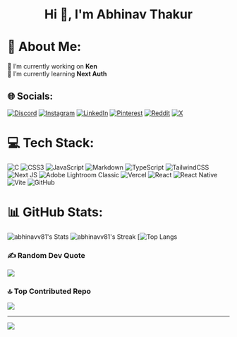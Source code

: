<h1 align="center">Hi 👋, I'm Abhinav Thakur</h1>

# 💫 About Me:
🔭 I’m currently working on **Ken** <br>🌱 I’m currently learning **Next Auth**<br>


## 🌐 Socials:
[![Discord](https://img.shields.io/badge/Discord-%237289DA.svg?logo=discord&logoColor=white)](https://discord.gg/PyyyFpTY ) [![Instagram](https://img.shields.io/badge/Instagram-%23E4405F.svg?logo=Instagram&logoColor=white)](https://instagram.com/abhinavthakuretvn) [![LinkedIn](https://img.shields.io/badge/LinkedIn-%230077B5.svg?logo=linkedin&logoColor=white)](https://linkedin.com/in/abhinav-thakur-) [![Pinterest](https://img.shields.io/badge/Pinterest-%23E60023.svg?logo=Pinterest&logoColor=white)](https://pinterest.com/shiroro81__) [![Reddit](https://img.shields.io/badge/Reddit-%23FF4500.svg?logo=Reddit&logoColor=white)](https://reddit.com/user/Stunning-Advance-292) [![X](https://img.shields.io/badge/X-black.svg?logo=X&logoColor=white)](https://x.com/Abhinavv81)  

# 💻 Tech Stack:
![C](https://img.shields.io/badge/c-%2300599C.svg?style=for-the-badge&logo=c&logoColor=white) ![CSS3](https://img.shields.io/badge/css3-%231572B6.svg?style=for-the-badge&logo=css3&logoColor=white) ![JavaScript](https://img.shields.io/badge/javascript-%23323330.svg?style=for-the-badge&logo=javascript&logoColor=%23F7DF1E) ![Markdown](https://img.shields.io/badge/markdown-%23000000.svg?style=for-the-badge&logo=markdown&logoColor=white) ![TypeScript](https://img.shields.io/badge/typescript-%23007ACC.svg?style=for-the-badge&logo=typescript&logoColor=white) ![TailwindCSS](https://img.shields.io/badge/tailwindcss-%2338B2AC.svg?style=for-the-badge&logo=tailwind-css&logoColor=white) ![Next JS](https://img.shields.io/badge/Next-black?style=for-the-badge&logo=next.js&logoColor=white) ![Adobe Lightroom Classic](https://img.shields.io/badge/Adobe%20Lightroom%20Classic-31A8FF.svg?style=for-the-badge&logo=Adobe%20Lightroom%20Classic&logoColor=white) ![Vercel](https://img.shields.io/badge/vercel-%23000000.svg?style=for-the-badge&logo=vercel&logoColor=white) ![React](https://img.shields.io/badge/react-%2320232a.svg?style=for-the-badge&logo=react&logoColor=%2361DAFB) ![React Native](https://img.shields.io/badge/react_native-%2320232a.svg?style=for-the-badge&logo=react&logoColor=%2361DAFB) ![Vite](https://img.shields.io/badge/vite-%23646CFF.svg?style=for-the-badge&logo=vite&logoColor=white) ![GitHub](https://img.shields.io/badge/github-%23121011.svg?style=for-the-badge&logo=github&logoColor=white)

# 📊 GitHub Stats:
![abhinavv81's Stats](https://github-readme-stats-3pht.vercel.app/api?username=abhinavv81&theme=dark&show_icons=true&hide_border=false&count_private=true)
![abhinavv81's Streak](https://github-readme-streak-stats.herokuapp.com/?user=abhinavv81&theme=dark&hide)
[![Top Langs](https://github-readme-stats.vercel.app/api/top-langs/?username=anuraghazra&layout=donut&theme=dark&hide=html&size_weight=0.5&count_weight=0.5)

### ✍️ Random Dev Quote
![](https://quotes-github-readme.vercel.app/api?type=horizontal&theme=radical)

### 🔝 Top Contributed Repo
![](https://github-contributor-stats.vercel.app/api?username=abhinavv81&limit=5&theme=dark&combine_all_yearly_contributions=true)

---
[![](https://visitcount.itsvg.in/api?id=abhinavv81&icon=2&color=0)](https://visitcount.itsvg.in)

<!-- Proudly created with GPRM ( https://gprm.itsvg.in ) -->
